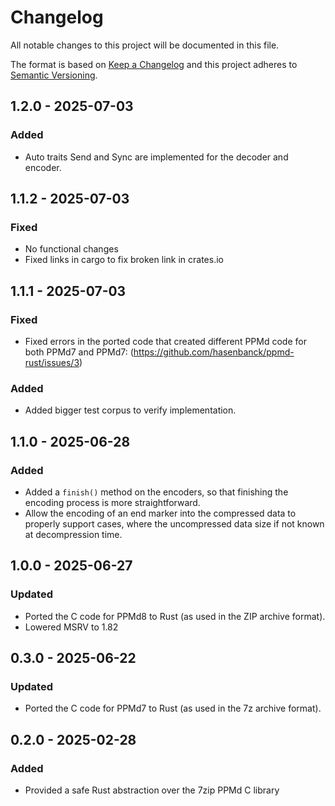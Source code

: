 # Changelog

All notable changes to this project will be documented in this file.

The format is based on [Keep a Changelog](http://keepachangelog.com/en/1.0.0/)
and this project adheres to [Semantic Versioning](https://semver.org/spec/v2.0.0.html).

## 1.2.0 - 2025-07-03

### Added

- Auto traits Send and Sync are implemented for the decoder and encoder.

## 1.1.2 - 2025-07-03

### Fixed

- No functional changes
- Fixed links in cargo to fix broken link in crates.io

## 1.1.1 - 2025-07-03

### Fixed

- Fixed errors in the ported code that created different PPMd code for both PPMd7 and PPMd7:
  (https://github.com/hasenbanck/ppmd-rust/issues/3)

### Added

- Added bigger test corpus to verify implementation.

## 1.1.0 - 2025-06-28

### Added

- Added a `finish()` method on the encoders, so that finishing the encoding process is more straightforward.
- Allow the encoding of an end marker into the compressed data to properly
  support cases, where the uncompressed data size if not known at decompression time.

## 1.0.0 - 2025-06-27

### Updated

- Ported the C code for PPMd8 to Rust (as used in the ZIP archive format).
- Lowered MSRV to 1.82

## 0.3.0 - 2025-06-22

### Updated

- Ported the C code for PPMd7 to Rust (as used in the 7z archive format).

## 0.2.0 - 2025-02-28

### Added

- Provided a safe Rust abstraction over the 7zip PPMd C library
